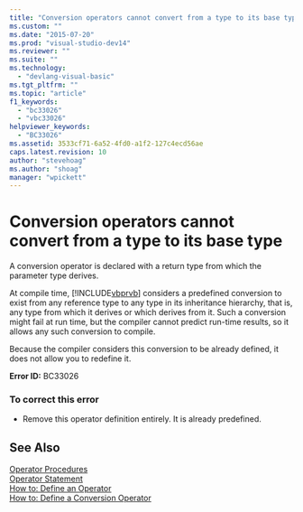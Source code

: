 ```yaml
---
title: "Conversion operators cannot convert from a type to its base type | Microsoft Docs"
ms.custom: ""
ms.date: "2015-07-20"
ms.prod: "visual-studio-dev14"
ms.reviewer: ""
ms.suite: ""
ms.technology: 
  - "devlang-visual-basic"
ms.tgt_pltfrm: ""
ms.topic: "article"
f1_keywords: 
  - "bc33026"
  - "vbc33026"
helpviewer_keywords: 
  - "BC33026"
ms.assetid: 3533cf71-6a52-4fd0-a1f2-127c4ecd56ae
caps.latest.revision: 10
author: "stevehoag"
ms.author: "shoag"
manager: "wpickett"
---
```

# Conversion operators cannot convert from a type to its base type
A conversion operator is declared with a return type from which the parameter type derives.  
  
 At compile time, [!INCLUDE[vbprvb](../../includes/vbprvb-md.md)] considers a predefined conversion to exist from any reference type to any type in its inheritance hierarchy, that is, any type from which it derives or which derives from it. Such a conversion might fail at run time, but the compiler cannot predict run-time results, so it allows any such conversion to compile.  
  
 Because the compiler considers this conversion to be already defined, it does not allow you to redefine it.  
  
 **Error ID:** BC33026  
  
### To correct this error  
  
-   Remove this operator definition entirely. It is already predefined.  
  
## See Also  
 [Operator Procedures](../../visual-basic/programming-guide/language-features/procedures/operator-procedures.md)   
 [Operator Statement](../../visual-basic/language-reference/statements/operator-statement.md)   
 [How to: Define an Operator](../../visual-basic/programming-guide/language-features/procedures/how-to-define-an-operator.md)   
 [How to: Define a Conversion Operator](../../visual-basic/programming-guide/language-features/procedures/how-to-define-a-conversion-operator.md)